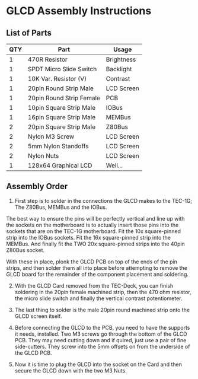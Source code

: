 # GLCD Assembly Instructions

## List of Parts

| QTY | Part | Usage |
|---|---|---|
| 1	| 470R Resistor	| Brightness |
| 1	| SPDT Micro Slide Switch	| Backlight |
| 1	| 10K Var. Resistor (V)	| Contrast |
| 1	| 20pin Round Strip Male| LCD Screen |
| 1	| 20pin Round Strip Female | PCB |
| 1	| 10pin Square Strip Male | IOBus |
| 1	| 16pin Square Strip Male | MEMBus |
| 2	| 20pin Square Strip Male | Z80Bus |
| 2	| Nylon M3 Screw | LCD Screen |
| 2	| 5mm Nylon Standoffs | LCD Screen |
| 2	| Nylon Nuts | LCD Screen |
| 1	| 128x64 Graphical LCD | Well... |

## Assembly Order

1. First step is to solder in the connections the GLCD makes to the TEC-1G; The Z80Bus, MEMBus and the IOBus.

  The best way to ensure the pins will be perfectly vertical and line up with the sockets on the motherboard is to actually insert those pins into the sockets
  that are on the TEC-1G motherboard. Fit the 10x square-pinned strip into the IOBus sockets. Fit the 16x square-pinned strip into the MEMBus. 
  And finally fit the TWO 20x square-pinned strips into the 40pin Z80Bus socket.

With these in place, plonk the GLCD PCB on top of the ends of the pin strips, and then solder them all into place before attempting to remove the
GLCD board for the remainder of the component placement and soldering.

2. With the GLCD Card removed from the TEC-Deck, you can finish soldering in the 20pin female machined strip, then the 470 ohm resistor,
   the micro slide switch and finally the vertical contrast potentiometer.

3. The last thing to solder is the male 20pin round machined strip onto the GLCD screen itself.

4. Before connecting the GLCD to the PCB, you need to have the supports it needs, installed. Two M3 screws go through the bottom of the GLCD PCB.
They may need cutting down and if quired, just use a pair of fine side-cutters. They screw into the 5mm offsets on from the underside of the GLCD PCB.

5. Now it is time to plug the GLCD into the socket on the Card and then secure the GLCD down with the two M3 Nuts.
